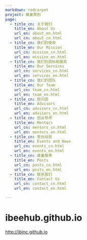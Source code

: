 ```yaml
---
markdown: redcarpet
project: 蜂巢聚创
page:
  - title_cn: 关于我们
    title_en: About Us
    url_en: about_en.html
    url_cn: about_cn.html
  - title_cn: 我们的使命
    title_en: Our Mission
    url_cn: mission_cn.html
    url_en: mission_en.html
  - title_cn: 我们的目标和服务
    title_en: Our Services
    url_cn: services_cn.html
    url_en: services_en.html
  - title_cn: 我们的团队
    title_en: Our Team
    url_cn: team_cn.html
    url_en: team_en.html
  - title_cn: 顾问团
    title_en: Advisors
    url_cn: advisors_cn.html
    url_en: advisors_en.html
  - title_cn: 创业导师
    title_en: Mentors
    url_cn: mentors_cn.html
    url_en: mentors_en.html
  - title_cn: 聚创动态
    title_en: Events and News
    url_cn: events_cn.html
    url_en: events_en.html
  - title_cn: 蜂巢推荐
    title_en: Posts
    url_cn: posts_cn.html
    url_en: posts_en.html
  - title_cn: 联系我们
    title_en: Contact Us
    url_cn: contact_cn.html
    url_en: contact_en.html

---
```


# ibeehub.github.io
http://ibinc.github.io

